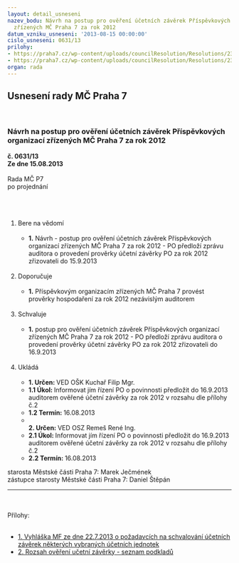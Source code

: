 ```yaml
---
layout: detail_usneseni
nazev_bodu: Návrh na postup pro ověření účetních závěrek Příspěvkových organizací
  zřízených MČ Praha 7 za rok 2012
datum_vzniku_usneseni: '2013-08-15 00:00:00'
cislo_usneseni: 0631/13
prilohy:
- https://praha7.cz/wp-content/uploads/councilResolution/Resolutions/23750/42-13-p1_vyh_2013-220_ucetnictvi-statu.doc
- https://praha7.cz/wp-content/uploads/councilResolution/Resolutions/23750/Rozsah_ov%c4%9b%c5%99en%c3%ad_u%c4%8detn%c3%ad_z%c3%a1v%c4%9brky_-_seznam_podklad%c5%af.doc
organ: rada
---
```

<div id="ucUsn_pList" class="usn">
	<span><h2>Usnesení rady MČ Praha 7 </h2>
<br></span><div class="standBody">
<span><h3>Návrh na postup pro ověření účetních závěrek Příspěvkových organizací zřízených MČ Praha 7 za rok 2012</h3></span><div class="center">
		<strong>č. 0631/13</strong><br>
	</div>
<div class="center">
		<strong>Ze dne 15.08.2013</strong><br><br>
	</div>Rada MČ P7<br>po projednání<br><br><br><ol>
<br><li>Bere na vědomí<br><ul>
<br><li>
<strong>1.</strong> Návrh - postup pro ověření účetních závěrek Příspěvkových organizací zřízených MČ Praha 7 za rok 2012 - PO předloží zprávu auditora o provedení prověrky účetní závěrky PO za rok 2012 zřizovateli do 15.9.2013 </li>
</ul>
<br>
</li>
<li>Doporučuje<br><ul>
<br><li>
<strong>1.</strong> Příspěvkovým organizacím zřízených MČ Praha 7 provést prověrky hospodaření za rok 2012 nezávislým auditorem</li>
</ul>
<br>
</li>
<li>Schvaluje<br><ul>
<br><li>
<strong>1.</strong> postup pro ověření účetních závěrek Příspěvkových organizací zřízených MČ Praha 7 za rok 2012 - PO předloží zprávu auditora o provedení prověrky účetní závěrky PO za rok 2012 zřizovateli do 16.9.2013 </li>
</ul>
<br>
</li>
<li>Ukládá<br><ul>
<br><li>
<strong>1. Určen: </strong>VED OŠK Kuchař Filip Mgr.<br>
</li>
<li>
<strong>1.1 Úkol: </strong>Informovat jím řízení PO o povinnosti předložit do 16.9.2013 auditorem ověřené účetní závěrky za rok 2012 v rozsahu dle přílohy č.2<br>
</li>
<li>
<strong>1.2 Termín: </strong>16.08.2013<br>
</li>
<li>
<strong><br>2. Určen: </strong>VED OSZ Remeš René Ing.<br>
</li>
<li>
<strong>2.1 Úkol: </strong>Informovat jím řízení PO o povinnosti předložit do 16.9.2013 auditorem ověřené účetní závěrky za rok 2012 v rozsahu dle přílohy č.2<br>
</li>
<li>
<strong>2.2 Termín: </strong>16.08.2013</li>
</ul>
</li>
</ol>starosta Městské části Praha 7: Marek Ječmének<br>zástupce starosty Městské části Praha 7: Daniel Štěpán <br><hr>
<br><br>Přílohy: <br><ul>
<br><li>
<a href="/zdroj.aspx?typ=4&amp;id=51653&amp;sh=-570393035" target="_blank" title="Odkaz na soubor - 134 kB - nové okno">1. Vyhláška MF ze dne 22.7.2013 o požadavcích na schvalování účetních závěrek některých vybraných účetních jednotek </a><br>
</li>
<li>
<a href="/zdroj.aspx?typ=4&amp;Id=51658&amp;sh=-569743851" target="_blank" title="Odkaz na soubor - 28,5 kB - nové okno">2. Rozsah ověření učetní závěrky - seznam podkladů</a> </li>
</ul>
</div>
</div>
